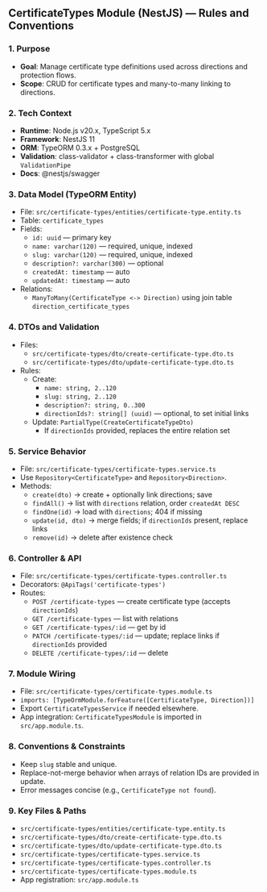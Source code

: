 ## CertificateTypes Module (NestJS) — Rules and Conventions

### 1. Purpose
- **Goal**: Manage certificate type definitions used across directions and protection flows.
- **Scope**: CRUD for certificate types and many-to-many linking to directions.

### 2. Tech Context
- **Runtime**: Node.js v20.x, TypeScript 5.x
- **Framework**: NestJS 11
- **ORM**: TypeORM 0.3.x + PostgreSQL
- **Validation**: class-validator + class-transformer with global `ValidationPipe`
- **Docs**: @nestjs/swagger

### 3. Data Model (TypeORM Entity)
- File: `src/certificate-types/entities/certificate-type.entity.ts`
- Table: `certificate_types`
- Fields:
  - `id: uuid` — primary key
  - `name: varchar(120)` — required, unique, indexed
  - `slug: varchar(120)` — required, unique, indexed
  - `description?: varchar(300)` — optional
  - `createdAt: timestamp` — auto
  - `updatedAt: timestamp` — auto
- Relations:
  - `ManyToMany(CertificateType <-> Direction)` using join table `direction_certificate_types`

### 4. DTOs and Validation
- Files:
  - `src/certificate-types/dto/create-certificate-type.dto.ts`
  - `src/certificate-types/dto/update-certificate-type.dto.ts`
- Rules:
  - Create:
    - `name: string, 2..120`
    - `slug: string, 2..120`
    - `description?: string, 0..300`
    - `directionIds?: string[] (uuid)` — optional, to set initial links
  - Update: `PartialType(CreateCertificateTypeDto)`
    - If `directionIds` provided, replaces the entire relation set

### 5. Service Behavior
- File: `src/certificate-types/certificate-types.service.ts`
- Use `Repository<CertificateType>` and `Repository<Direction>`.
- Methods:
  - `create(dto)` → create + optionally link directions; save
  - `findAll()` → list with `directions` relation, order `createdAt DESC`
  - `findOne(id)` → load with `directions`; 404 if missing
  - `update(id, dto)` → merge fields; if `directionIds` present, replace links
  - `remove(id)` → delete after existence check

### 6. Controller & API
- File: `src/certificate-types/certificate-types.controller.ts`
- Decorators: `@ApiTags('certificate-types')`
- Routes:
  - `POST /certificate-types` — create certificate type (accepts `directionIds`)
  - `GET /certificate-types` — list with relations
  - `GET /certificate-types/:id` — get by id
  - `PATCH /certificate-types/:id` — update; replace links if `directionIds` provided
  - `DELETE /certificate-types/:id` — delete

### 7. Module Wiring
- File: `src/certificate-types/certificate-types.module.ts`
- `imports: [TypeOrmModule.forFeature([CertificateType, Direction])]`
- Export `CertificateTypesService` if needed elsewhere.
- App integration: `CertificateTypesModule` is imported in `src/app.module.ts`.

### 8. Conventions & Constraints
- Keep `slug` stable and unique.
- Replace-not-merge behavior when arrays of relation IDs are provided in update.
- Error messages concise (e.g., `CertificateType not found`).

### 9. Key Files & Paths
- `src/certificate-types/entities/certificate-type.entity.ts`
- `src/certificate-types/dto/create-certificate-type.dto.ts`
- `src/certificate-types/dto/update-certificate-type.dto.ts`
- `src/certificate-types/certificate-types.service.ts`
- `src/certificate-types/certificate-types.controller.ts`
- `src/certificate-types/certificate-types.module.ts`
- App registration: `src/app.module.ts`


